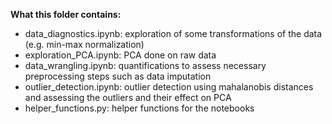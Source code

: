 
**What this folder contains:**
- data_diagnostics.ipynb: exploration of some transformations of the data (e.g. min-max normalization) 
- exploration_PCA.ipynb: PCA done on raw data
- data_wrangling.ipynb: quantifications to assess necessary preprocessing steps such as data imputation 
- outlier_detection.ipynb: outlier detection using mahalanobis distances and assessing the outliers and their effect on PCA
- helper_functions.py: helper functions for the notebooks